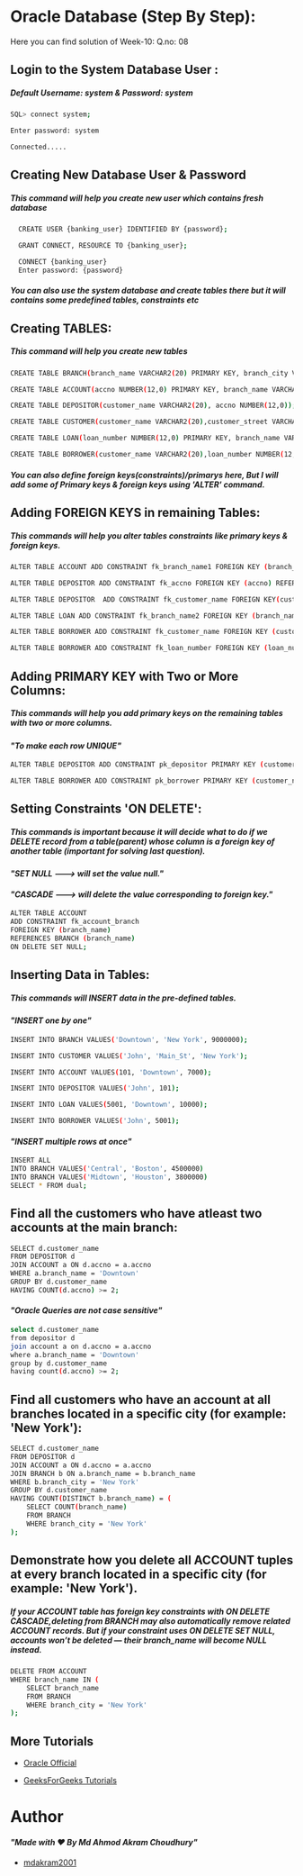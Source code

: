 
# Oracle Database (Step By Step):

Here you can find solution of Week-10: Q.no: 08



## Login to the System Database User :

##### *Default Username:  system & Password: system*


```bash
SQL> connect system; 

Enter password: system

Connected.....

```

## Creating New Database User & Password

##### *This command will help you create new user which contains fresh database*

```bash
  CREATE USER {banking_user} IDENTIFIED BY {password};
```
```bash
  GRANT CONNECT, RESOURCE TO {banking_user};
```
```bash
  CONNECT {banking_user}
  Enter password: {password}
```

##### *You can also use the system database and create tables there but it will contains some predefined tables, constraints etc*


##  Creating TABLES:

##### *This command will help you create new tables*

```bash
CREATE TABLE BRANCH(branch_name VARCHAR2(20) PRIMARY KEY, branch_city VARCHAR2(20), assets REAL);
```
```bash
CREATE TABLE ACCOUNT(accno NUMBER(12,0) PRIMARY KEY, branch_name VARCHAR2(20), balance REAL);
```
```bash
CREATE TABLE DEPOSITOR(customer_name VARCHAR2(20), accno NUMBER(12,0));
```
```bash
CREATE TABLE CUSTOMER(customer_name VARCHAR2(20),customer_street VARCHAR2(20), customer_city VARCHAR2(20));
```
```bash
CREATE TABLE LOAN(loan_number NUMBER(12,0) PRIMARY KEY, branch_name VARCHAR2(20), amount REAL);
```
```bash
CREATE TABLE BORROWER(customer_name VARCHAR2(20),loan_number NUMBER(12,0));
```

##### *You can also define foreign keys(constraints)/primarys here, But I will add some of Primary keys & foreign keys using 'ALTER' command.*


##  Adding FOREIGN KEYS in remaining Tables:

##### *This commands will help you alter tables constraints like primary keys & foreign keys.*

```bash
ALTER TABLE ACCOUNT ADD CONSTRAINT fk_branch_name1 FOREIGN KEY (branch_name) REFERENCES BRANCH (branch_name);
```
```bash
ALTER TABLE DEPOSITOR ADD CONSTRAINT fk_accno FOREIGN KEY (accno) REFERENCES ACCOUNT (accno);
```
```bash
ALTER TABLE DEPOSITOR  ADD CONSTRAINT fk_customer_name FOREIGN KEY(customer_name) REFERENCES CUSTOMER (customer_name);
```
```bash
ALTER TABLE LOAN ADD CONSTRAINT fk_branch_name2 FOREIGN KEY (branch_name) REFERENCES BRANCH (branch_name);
```
```bash
ALTER TABLE BORROWER ADD CONSTRAINT fk_customer_name FOREIGN KEY (customer_name) REFERENCES CUSTOMER (customer_name);
```
```bash
ALTER TABLE BORROWER ADD CONSTRAINT fk_loan_number FOREIGN KEY (loan_number) REFERENCES LOAN (loan_number);
```


##  Adding PRIMARY KEY with Two or More Columns:

##### *This commands will help you add primary keys on the remaining tables with two or more columns.* 
#### *"To make each row UNIQUE"*

```bash
ALTER TABLE DEPOSITOR ADD CONSTRAINT pk_depositor PRIMARY KEY (customer_name, accno);
```
```bash
ALTER TABLE BORROWER ADD CONSTRAINT pk_borrower PRIMARY KEY (customer_name, loan_number);

```

##  Setting Constraints 'ON DELETE':

##### *This commands is important because it will decide what to do if we DELETE record from a table(parent) whose column is a foreign key of another table (important for solving last question).* 
#### *"SET NULL ---> will set the value null."*
#### *"CASCADE ---> will delete the value corresponding to foreign key."*

```bash
ALTER TABLE ACCOUNT 
ADD CONSTRAINT fk_account_branch 
FOREIGN KEY (branch_name) 
REFERENCES BRANCH (branch_name)
ON DELETE SET NULL;
```

##  Inserting Data in Tables:

##### *This commands will INSERT data in the pre-defined tables.* 

#### *"INSERT one by one"* 

```bash
INSERT INTO BRANCH VALUES('Downtown', 'New York', 9000000);
```
```bash
INSERT INTO CUSTOMER VALUES('John', 'Main_St', 'New York');
```
```bash
INSERT INTO ACCOUNT VALUES(101, 'Downtown', 7000);
```
```bash
INSERT INTO DEPOSITOR VALUES('John', 101);
```
```bash
INSERT INTO LOAN VALUES(5001, 'Downtown', 10000);
```
```bash
INSERT INTO BORROWER VALUES('John', 5001);
```


#### *"INSERT multiple rows at once"* 

```bash
INSERT ALL
INTO BRANCH VALUES('Central', 'Boston', 4500000)
INTO BRANCH VALUES('Midtown', 'Houston', 3800000)
SELECT * FROM dual;
```

##  Find all the customers who have atleast two accounts at the main branch:

```bash
SELECT d.customer_name
FROM DEPOSITOR d
JOIN ACCOUNT a ON d.accno = a.accno
WHERE a.branch_name = 'Downtown'
GROUP BY d.customer_name
HAVING COUNT(d.accno) >= 2;

```

#### *"Oracle Queries are not case sensitive"* 

```bash
select d.customer_name
from depositor d
join account a on d.accno = a.accno
where a.branch_name = 'Downtown'
group by d.customer_name
having count(d.accno) >= 2;

```

##  Find all customers who have an account at all branches located in a specific city (for example: 'New York'):

```bash
SELECT d.customer_name
FROM DEPOSITOR d
JOIN ACCOUNT a ON d.accno = a.accno
JOIN BRANCH b ON a.branch_name = b.branch_name
WHERE b.branch_city = 'New York'
GROUP BY d.customer_name
HAVING COUNT(DISTINCT b.branch_name) = (
    SELECT COUNT(branch_name)
    FROM BRANCH
    WHERE branch_city = 'New York'
);

```


## Demonstrate how you delete all ACCOUNT tuples at every branch located in a specific city (for example: 'New York').

##### *If your ACCOUNT table has foreign key constraints with ON DELETE CASCADE,deleting from BRANCH may also automatically remove related ACCOUNT records. But if your constraint uses ON DELETE SET NULL, accounts won’t be deleted — their branch_name will become NULL instead.*

```bash
DELETE FROM ACCOUNT
WHERE branch_name IN (
    SELECT branch_name
    FROM BRANCH
    WHERE branch_city = 'New York'
);

```



## More Tutorials

- [Oracle Official](https://www.geeksforgeeks.org/dbms/oracle-database-an-introduction/)

- [GeeksForGeeks Tutorials](https://www.geeksforgeeks.org/dbms/oracle-database-an-introduction/)




# Author

#### *"Made with ❤ By Md Ahmod Akram Choudhury"*

- [mdakram2001](https://github.com/mdakram2001)

